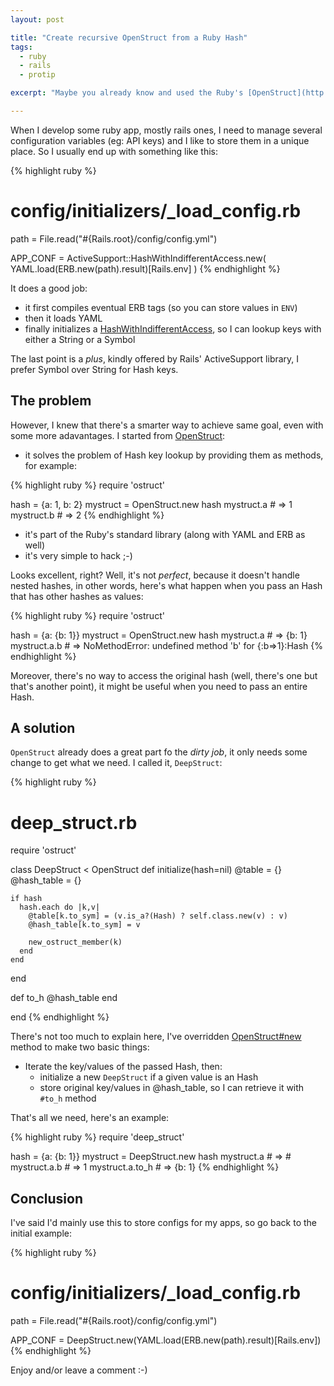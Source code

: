 ```yaml
---
layout: post

title: "Create recursive OpenStruct from a Ruby Hash"
tags:
  - ruby
  - rails
  - protip

excerpt: "Maybe you already know and used the Ruby's [OpenStruct](http://www.ruby-doc.org/stdlib-2.0/libdoc/ostruct/rdoc/OpenStruct.html) class. I've played a bit with it to create a very easy to use configuration system for Ruby apps."

---
```


When I develop some ruby app, mostly rails ones, I need to manage several configuration variables (eg: API keys) and I like to store them in a unique place. So I usually end up with something like this:

{% highlight ruby %}
# config/initializers/_load_config.rb

path = File.read("#{Rails.root}/config/config.yml")

APP_CONF = ActiveSupport::HashWithIndifferentAccess.new(
  YAML.load(ERB.new(path).result)[Rails.env]
)
{% endhighlight %}

It does a good job:

* it first compiles eventual ERB tags (so you can store values in ```ENV```)
* then it loads YAML
* finally initializes a [HashWithIndifferentAccess](http://apidock.com/rails/v3.2.13/ActiveSupport/HashWithIndifferentAccess/new/class), so I can lookup keys with either a String or a Symbol

The last point is a _plus_, kindly offered by Rails' ActiveSupport library, I prefer Symbol over String for Hash keys.


## The problem

However, I knew that there's a smarter way to achieve same goal, even with some more adavantages. I started from [OpenStruct](http://www.ruby-doc.org/stdlib-2.0/libdoc/ostruct/rdoc/OpenStruct.html):

* it solves the problem of Hash key lookup by providing them as methods, for example:

{% highlight ruby %}
require 'ostruct'

hash = {a: 1, b: 2}
mystruct = OpenStruct.new hash
mystruct.a # => 1
mystruct.b # => 2
{% endhighlight %}

* it's part of the Ruby's standard library (along with YAML and ERB as well)
* it's very simple to hack ;-)

Looks excellent, right? Well, it's not *perfect*, because it doesn't handle nested hashes, in other words, here's what happen when you pass an Hash that has other hashes as values:

{% highlight ruby %}
require 'ostruct'

hash = {a: {b: 1}}
mystruct = OpenStruct.new hash
mystruct.a # => {b: 1}
mystruct.a.b # => NoMethodError: undefined method 'b' for {:b=>1}:Hash
{% endhighlight %}

Moreover, there's no way to access the original hash (well, there's one but that's another point), it might be useful when you need to pass an entire Hash.


## A solution

```OpenStruct``` already does a great part fo the *dirty job*, it only needs some change to get what we need. I called it, ```DeepStruct```:

{% highlight ruby %}
# deep_struct.rb
require 'ostruct'

class DeepStruct < OpenStruct
  def initialize(hash=nil)
    @table = {}
    @hash_table = {}

    if hash
      hash.each do |k,v|
        @table[k.to_sym] = (v.is_a?(Hash) ? self.class.new(v) : v)
        @hash_table[k.to_sym] = v

        new_ostruct_member(k)
      end
    end
  end

  def to_h
    @hash_table
  end

end
{% endhighlight %}

There's not too much to explain here, I've overridden [OpenStruct#new](http://www.ruby-doc.org/stdlib-2.0/libdoc/ostruct/rdoc/OpenStruct.html#method-c-new) method to make two basic things:

* Iterate the key/values of the passed Hash, then:
  * initialize a new ```DeepStruct``` if a given value is an Hash
  * store original key/values in @hash_table, so I can retrieve it with ```#to_h``` method

That's all we need, here's an example:

{% highlight ruby %}
require 'deep_struct'

hash = {a: {b: 1}}
mystruct = DeepStruct.new hash
mystruct.a # => #<DeepStruct b=1>
mystruct.a.b # => 1
mystruct.a.to_h # => {b: 1}
{% endhighlight %}

## Conclusion

I've said I'd mainly use this to store configs for my apps, so go back to the initial example:

{% highlight ruby %}
# config/initializers/_load_config.rb

path = File.read("#{Rails.root}/config/config.yml")

APP_CONF = DeepStruct.new(YAML.load(ERB.new(path).result)[Rails.env])
{% endhighlight %}

Enjoy and/or leave a comment :-)
